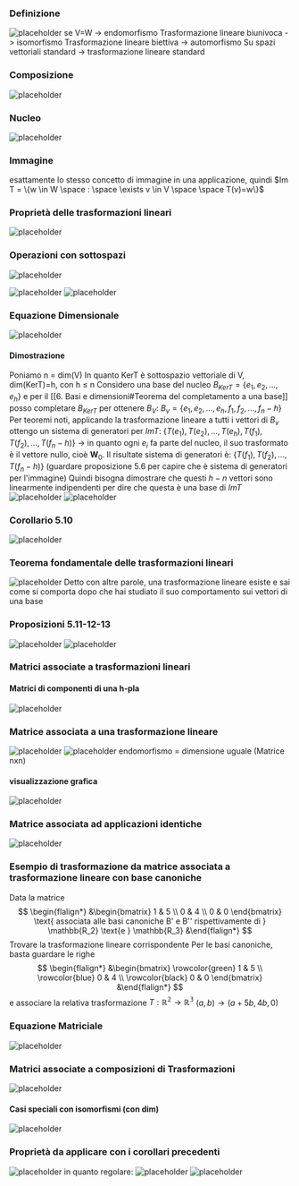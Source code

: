 ### Definizione
![placeholder](./imgs/Pasted_image_20231010165717.png)
se V=W -> endomorfismo
Trasformazione lineare biunivoca -> isomorfismo
Trasformazione lineare biettiva -> automorfismo
Su spazi vettoriali standard -> trasformazione lineare standard

### Composizione
![placeholder](./imgs/Pasted_image_20231010165906.png)

### Nucleo
![placeholder](./imgs/Pasted_image_20231010170050.png)

### Immagine
esattamente lo stesso concetto di immagine in una applicazione, quindi
$Im T = \{w \in W \space : \space \exists v \in V \space \space T(v)=w\}$

### Proprietà delle trasformazioni lineari
![placeholder](./imgs/Pasted_image_20231010170333.png)

### Operazioni con sottospazi
![placeholder](./imgs/Pasted_image_20231010170456.png)

![placeholder](./imgs/Pasted_image_20231010170524.png)
![placeholder](./imgs/Pasted_image_20231010170534.png)

### Equazione Dimensionale
![placeholder](./imgs/Pasted_image_20231012141252.png)
#### Dimostrazione
Poniamo n = dim(V)
In quanto KerT è sottospazio vettoriale di V, dim(KerT)=h, con h $\le$ n
Considero una base del nucleo $B_{KerT} = \{e_1,e_2,...,e_h\}$ e per il  [[6. Basi e dimensioni#Teorema del completamento a una base]] posso completare $B_{KerT}$ per ottenere $B_V$:
$B_v = \{e_1,e_2,...,e_h,f_1,f_2,...,f_n-h\}$ 
Per teoremi noti, applicando la trasformazione lineare a tutti i vettori di $B_v$ ottengo un sistema di generatori per $ImT$:
$\{T(e_1),T(e_2),...,T(e_h),T(f_1),T(f_2),...,T(f_n-h)\}$ -> in quanto ogni $e_i$ fa parte del nucleo, il suo trasformato è il vettore nullo, cioè $\mathbf W_0$. Il risultate sistema di generatori è:
$\{T(f_1),T(f_2),...,T(f_n-h)\}$ (guardare proposizione 5.6 per capire che è sistema di generatori per l'immagine)
Quindi bisogna dimostrare che questi $h-n$ vettori sono linearmente indipendenti per dire che questa è una base di $ImT$
![placeholder](./imgs/Pasted_image_20231012143550.png)
![placeholder](./imgs/Pasted_image_20231012143622.png)
### Corollario 5.10
![placeholder](./imgs/Pasted_image_20231012143643.png)

### Teorema fondamentale delle trasformazioni lineari
![placeholder](./imgs/Pasted_image_20231012143746.png)
Detto con altre parole, una trasformazione lineare esiste e sai come si comporta dopo che hai studiato il suo comportamento sui vettori di una base

### Proposizioni 5.11-12-13
![placeholder](./imgs/Pasted_image_20231012145655.png)
![placeholder](./imgs/Pasted_image_20231012145711.png)

### Matrici associate a trasformazioni lineari
#### Matrici di componenti di una h-pla
![placeholder](./imgs/Pasted_image_20231012150340.png)

### Matrice associata a una trasformazione lineare
![placeholder](./imgs/Pasted_image_20231012172328.png)
![placeholder](./imgs/Pasted_image_20231012173725.png)
endomorfismo = dimensione uguale (Matrice nxn)
#### visualizzazione grafica
![placeholder](./imgs/Pasted_image_20231012172425.png)
### Matrice associata ad applicazioni identiche
![placeholder](./imgs/Pasted_image_20231012173644.png)

### Esempio di trasformazione da matrice associata a trasformazione lineare con base canoniche
Data la matrice$$
\begin{flalign*}
&\begin{bmatrix}
1 & 5 \\
0 & 4 \\
0 & 0
\end{bmatrix}
\text{ associata alle basi canoniche B' e B'' rispettivamente di } \mathbb{R_2} \text{e } \mathbb{R_3}
&\end{flalign*}
$$Trovare la trasformazione lineare corrispondente
Per le basi canoniche, basta guardare le righe
$$
\begin{flalign*}
&\begin{bmatrix}
\rowcolor{green}
1 & 5 \\
\rowcolor{blue}
0 & 4 \\
\rowcolor{black}
0 & 0
\end{bmatrix}
&\end{flalign*}
$$
e associare la relativa trasformazione
$T: \mathbb{R^2} \to \mathbb{R^3}$
$(a,b) \to (a+5b,4b,0)$

### Equazione Matriciale
![placeholder](./imgs/Pasted_image_20231014105218.png)

### Matrici associate a composizioni di Trasformazioni
![placeholder](./imgs/Pasted_image_20231014105349.png)

#### Casi speciali con isomorfismi (con dim)
![placeholder](./imgs/Pasted_image_20231014105540.png)

### Proprietà da applicare con i corollari precedenti
![placeholder](./imgs/Pasted_image_20231014105659.png)
in quanto regolare:
![placeholder](./imgs/Pasted_image_20231014105752.png)
![placeholder](./imgs/Pasted_image_20231014105955.png)
